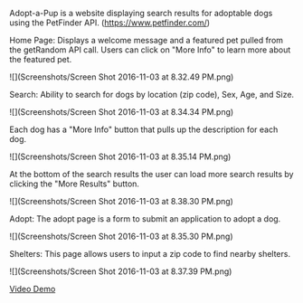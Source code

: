 Adopt-a-Pup is a website displaying search results for adoptable dogs using the PetFinder API.
 (https://www.petfinder.com/)
 
Home Page: Displays a welcome message and a featured pet pulled from the getRandom API call. Users can click on "More Info" to learn more about the featured pet.

![](Screenshots/Screen Shot 2016-11-03 at 8.32.49 PM.png)

Search: Ability to search for dogs by location (zip code), Sex, Age, and Size. 

![](Screenshots/Screen Shot 2016-11-03 at 8.34.34 PM.png)

Each dog has a "More Info" button that pulls up the description for each dog. 

![](Screenshots/Screen Shot 2016-11-03 at 8.35.14 PM.png)

At the bottom of the search results the user can load more search results by clicking the "More Results" button.

![](Screenshots/Screen Shot 2016-11-03 at 8.38.30 PM.png)

Adopt: The adopt page is a form to submit an application to adopt a dog.

![](Screenshots/Screen Shot 2016-11-03 at 8.35.30 PM.png)

Shelters: This page allows users to input a zip code to find nearby shelters.

![](Screenshots/Screen Shot 2016-11-03 at 8.37.39 PM.png)

[Video Demo](https://www.youtube.com/watch?v=VbvUVaUlIgo&feature=youtu.be)
